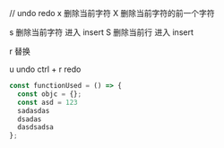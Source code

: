// undo redo
x 删除当前字符 X 删除当前字符的前一个字符

s 删除当前字符 进入 insert S 删除当前行 进入 insert

r 替换

u undo ctrl + r redo

```js
const functionUsed = () => {
  const objc = {};
  const asd = 123
  sadasdas
  dsadas
  dasdsadsa
};
```
